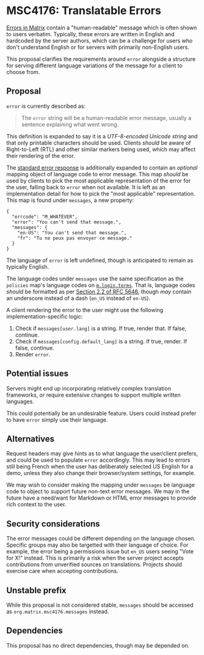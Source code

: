 # MSC4176: Translatable Errors

[Errors in Matrix](https://spec.matrix.org/v1.11/client-server-api/#standard-error-response) contain
a "human-readable" message which is often shown to users verbatim. Typically, these errors are written
in English and hardcoded by the server authors, which can be a challenge for users who don't understand
English or for servers with primarily non-English users.

This proposal clarifies the requirements around `error` alongside a structure for serving different
language variations of the message for a client to choose from.

## Proposal

`error` is currently described as:

> The `error` string will be a human-readable error message, usually a sentence explaining what went wrong.

This definition is expanded to say it is a *UTF-8-encoded Unicode string* and that only printable
characters should be used. Clients *should* be aware of Right-to-Left (RTL) and other similar markers
being used, which may affect their rendering of the error.

The [standard error response](https://spec.matrix.org/v1.11/client-server-api/#standard-error-response)
is additionally expanded to contain an *optional* mapping object of language code to error message.
This map *should* be used by clients to pick the most applicable representation of the error for the
user, falling back to `error` when not available. It is left as an implementation detail for how to
pick the "most applicable" representation. This map is found under `messages`, a new property:

```jsonc
{
  "errcode": "M_WHATEVER",
  "error": "You can't send that message.",
  "messages": {
    "en-US": "You can't send that message.",
    "fr": "Tu ne peux pas envoyer ce message."
  }
}
```

The language of `error` is left undefined, though is anticipated to remain as typically English.

The language codes under `messages` use the same specification as the `policies` map's language codes
on [`m.login.terms`](https://spec.matrix.org/v1.11/client-server-api/#definition-mloginterms-params).
That is, language codes *should* be formatted as per [Section 2.2 of RFC 5646](https://datatracker.ietf.org/doc/html/rfc5646#section-2.2),
though *may* contain an underscore instead of a dash (`en_US` instead of `en-US`).

A client rendering the error to the user might use the following implementation-specific logic:

1. Check if `messages[user.lang]` is a string. If true, render that. If false, continue.
2. Check if `messages[config.default_lang]` is a string. If true, render. If false, continue.
3. Render `error`.

## Potential issues

Servers might end up incorporating relatively complex translation frameworks, or require extensive
changes to support multiple written languages.

This could potentially be an undesirable feature. Users could instead prefer to have `error` simply
use their language.

## Alternatives

Request headers may give hints as to what language the user/client prefers, and could be used to
populate `error` accordingly. This may lead to errors still being French when the user has deliberately
selected US English for a demo, unless they also change their browser/system settings, for example.

We may wish to consider making the mapping under `messages` be language code to object to support
future non-text error messages. We may in the future have a need/want for Markdown or HTML error
messages to provide rich context to the user.

## Security considerations

The error messages could be different depending on the language chosen. Specific groups may also be
targetted with their language of choice. For example, the error being a permissions issue but `en_US`
users seeing "Vote for X!" instead. This is primarily a risk when the server project accepts contributions
from unverified sources on translations. Projects should exercise care when accepting contributions.

## Unstable prefix

While this proposal is not considered stable, `messages` should be accessed as `org.matrix.msc4176.messages`
instead.

## Dependencies

This proposal has no direct dependencies, though may be depended on.
